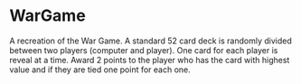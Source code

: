 # WarGame
A recreation of the War Game. 
A standard 52 card deck is randomly divided between two players (computer and player). 
One card for each player is reveal at a time. Award 2 points to the player who has the card with highest value and if they
are tied one point for each one.
